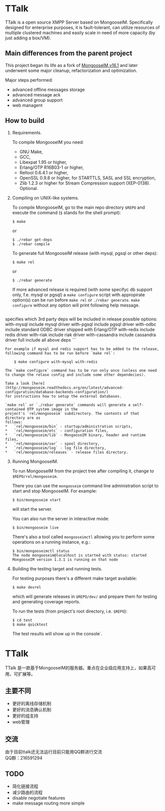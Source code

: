 
TTalk
============
TTalk is a open source XMPP Server based on MongooseIM. Specifically designed for enterprise purposes, it is fault-tolerant, can utilize resources of multiple clustered machines and easily scale in need of more capacity (by just adding a box/VM). 
 

Main differences from the parent project
----------------------------------------
This project began its life as a fork of
[MongooseIM v16.1](http://github.com/esl/MongooseIM)
and later underwent some major cleanup, refactorization and optimization.

Major steps performed:


*   advanced offline messages storage
*   advanced message ack
*   advanced group support
*   web managent 

How to build
------------
1.  Requirements.

    To compile MongooseIM you need:
    *   GNU Make,
    *   GCC,
    *   Libexpat 1.95 or higher,
    *   Erlang/OTP R16B03-1 or higher,
    *   Reltool 0.6.4.1 or higher,
    *   OpenSSL 0.9.8 or higher, for STARTTLS, SASL and SSL encryption,
    *   Zlib 1.2.3 or higher for Stream Compression support (XEP-0138). Optional.

2.  Compiling on UNIX-like systems.

    To compile MongooseIM, go to the main repo directory `$REPO` and execute
    the command (`$` stands for the shell prompt):

        $ make

    or

        $ ./rebar get-deps
        $ ./rebar compile

    To generate full MongooseIM release (with mysql, pgsql or other deps):

        $ make rel

    or

        $ ./rebar generate


    If more advanced release is required (with some specifyc db support only, f.e. mysql or pgsql) a `make configure` script with appropirate option(s) can be run before `make rel` or `./rebar generate`. `make configure` without any option will print following help message.

    ```
specifies which 3rd party deps will be included in release
possible options:
with-mysql	include mysql driver
with-pgsql	include pgsql driver
with-odbc	include standard ODBC driver shipped with Erlang/OTP
with-redis	include redis driver
with-riak      include riak driver
with-cassandra	include cassandra driver
full		include all above deps
    ```

    For example if mysql and redis support has to be added to the release, following command has to be run before `make rel`:

        $ make configure with-mysql with-redis

    The `make configure` command has to be run only once (unless one need to change the relase config and include some other dependecies).

    Take a look [here](http://mongooseim.readthedocs.org/en/latest/advanced-configuration/database-backends-configuration/)
    for instructions how to setup the external databases.

    `make rel` or `./rebar generate` commands will generate a self-contained OTP system image in the
    project's `rel/mongooseim` subdirectory. The contents of that directory are as
    follows:
    *   `rel/mongooseim/bin` - startup/administration scripts,
    *   `rel/mongooseim/etc` - configuration files,
    *   `rel/mongooseim/lib` - MongooseIM binary, header and runtime files,
    *   `rel/mongooseim/var` - spool directory,
    *   `rel/mongooseim/log` - log file directory,
    *   `rel/mongooseim/releases` - release files directory.

3.  Running MongooseIM.

    To run MongooseIM from the project tree after compiling it, change
    to `$REPO/rel/mongooseim`.

    There you can use the `mongooseim` command line administration script to
    start and stop MongooseIM. For example:

        $ bin/mongooseim start

    will start the server.

    You can also run the server in interactive mode:

        $ bin/mongooseim live

    There's also a tool called `mongooseimctl` allowing you to perform some
    operations on a running instance, e.g.:

        $ bin/mongooseimctl status
        The node mongooseim@localhost is started with status: started
        MongooseIM version 1.3.1 is running on that node

4.  Building the testing target and running tests.

    For testing purposes there's a different make target available:

        $ make devrel

    which will generate releases in `$REPO/dev/` and prepare
    them for testing and generating coverage reports.

    To run the tests (from project's root directory, i.e. `$REPO`):

        $ cd test
        $ make quicktest

    The test results will show up in the console`.



TTalk
============
TTalk 是一款基于MongooseIM的服务器。重点在企业级应用支持上，如果高可用，可扩展等。

主要不同
----------------------------------------

*   更好的离线存储机制
*   更好的消息确认机制
*   更好的组支持
*   web管理

交流
----------------------------------------
由于目前ttalk还无法运行目前只能用QQ群进行交流   
QQ群：216591294

TODO
----------------------------------------

* 简化链接流程
* 减少路由的流程
* disable negotiate features
* make message routing more simple

